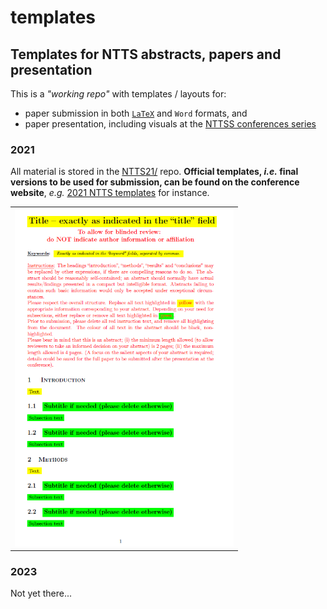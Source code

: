 templates
=========

Templates for NTTS abstracts, papers and presentation
---

This is a _"working repo"_ with templates / layouts for:
* paper submission in both [`LaTeX`](https://www.latex-project.org/) and `Word` formats, and
* paper presentation, including visuals
at the [NTTSS conferences series](https://ec.europa.eu/eurostat/cros/content/ntts-conferences_en) 

### 2021

All material is stored in the [NTTS21/](NTTS21) repo.
**Official templates, *i.e.* final versions to be used for submission, can be found on the conference website**, *e.g.* [2021 NTTS templates](https://ec.europa.eu/eurostat/cros/content/NTTS2021_en#section-3)  for instance.

<table align="center"> 
        <!-- <header> <td align="centre">Template front page</td></header> -->
        <tr> <td align="center" width=350px"> <img src="docs/NTTS_abstract-template.png"></img></td></tr> 
</table>

### 2023

Not yet there...
